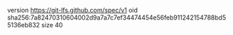 version https://git-lfs.github.com/spec/v1
oid sha256:7a82470310604002d9a7a7c7ef34474454e56feb911242154788bd55136eb832
size 40
